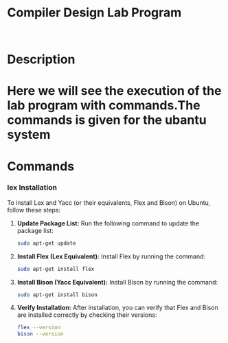 <h1>Compiler Design Lab Program</h1>
<br>
<h1>Description<h1>
   
<p>Here we will see the execution of the lab program with commands.The commands is given for the ubantu system </p>

<h1>Commands</h1>

<h3>lex Installation</h3>
To install Lex and Yacc (or their equivalents, Flex and Bison) on Ubuntu, follow these steps:

1. **Update Package List:**
   Run the following command to update the package list:
   ```bash
   sudo apt-get update
   ```

2. **Install Flex (Lex Equivalent):**
   Install Flex by running the command:
   ```bash
   sudo apt-get install flex
   ```

3. **Install Bison (Yacc Equivalent):**
   Install Bison by running the command:
   ```bash
   sudo apt-get install bison
   ```

6. **Verify Installation:**
   After installation, you can verify that Flex and Bison are installed correctly by checking their versions:
   ```bash
   flex --version
   bison --version
   ```
